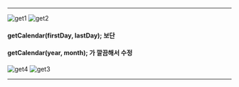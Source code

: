 
---

![get1](https://github.com/LeeKangHo1/My-Java-study/assets/171015955/b8557772-2e3f-4467-ab5b-da60656fa2d9)
![get2](https://github.com/LeeKangHo1/My-Java-study/assets/171015955/5c5aeead-bef6-4e7c-a27b-8b8818d1a0ed)

#### getCalendar(firstDay, lastDay); 보단
#### getCalendar(year, month); 가 깔끔해서 수정

![get4](https://github.com/LeeKangHo1/My-Java-study/assets/171015955/50570995-54e2-45ec-b6fc-e5d72b0f9aa7)
![get3](https://github.com/LeeKangHo1/My-Java-study/assets/171015955/93e5c871-82d8-45f9-b47a-e604644cd743)


---
